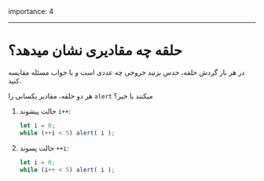 importance: 4

---

# حلقه چه مقادیری نشان میدهد؟

در هر بار گردش حلقه، حدس بزنید خروجی چه عددی است و با جواب مسئله مقایسه کنید.

هر دو حلقه، مقادیر یکسانی را `alert` میکنند یا خیر؟

1. حالت پیشوند `i++`:

    ```js
    let i = 0;
    while (++i < 5) alert( i );
    ```
    
2. حالت پسوند `++i`:

    ```js
    let i = 0;
    while (i++ < 5) alert( i );
    ```
